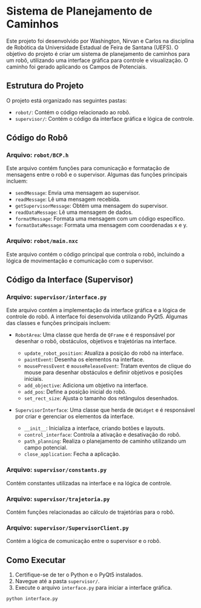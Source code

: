 # Sistema de Planejamento de Caminhos

Este projeto foi desenvolvido por Washington, Nirvan e Carlos na disciplina de Robótica da Universidade Estadual de Feira de Santana (UEFS). O objetivo do projeto é criar um sistema de planejamento de caminhos para um robô, utilizando uma interface gráfica para controle e visualização. O caminho foi gerado aplicando os Campos de Potenciais.

## Estrutura do Projeto

O projeto está organizado nas seguintes pastas:

- `robot/`: Contém o código relacionado ao robô.
- `supervisor/`: Contém o código da interface gráfica e lógica de controle.

## Código do Robô

### Arquivo: `robot/BCP.h`

Este arquivo contém funções para comunicação e formatação de mensagens entre o robô e o supervisor. Algumas das funções principais incluem:

- `sendMessage`: Envia uma mensagem ao supervisor.
- `readMessage`: Lê uma mensagem recebida.
- `getSupervisorMessage`: Obtém uma mensagem do supervisor.
- `readDataMessage`: Lê uma mensagem de dados.
- `formatMessage`: Formata uma mensagem com um código específico.
- `formatDataMessage`: Formata uma mensagem com coordenadas x e y.

### Arquivo: `robot/main.nxc`

Este arquivo contém o código principal que controla o robô, incluindo a lógica de movimentação e comunicação com o supervisor.

## Código da Interface (Supervisor)

### Arquivo: `supervisor/interface.py`

Este arquivo contém a implementação da interface gráfica e a lógica de controle do robô. A interface foi desenvolvida utilizando PyQt5. Algumas das classes e funções principais incluem:

- `RobotArea`: Uma classe que herda de `QFrame` e é responsável por desenhar o robô, obstáculos, objetivos e trajetórias na interface.
  - `update_robot_position`: Atualiza a posição do robô na interface.
  - `paintEvent`: Desenha os elementos na interface.
  - `mousePressEvent` e `mouseReleaseEvent`: Tratam eventos de clique do mouse para desenhar obstáculos e definir objetivos e posições iniciais.
  - `add_objective`: Adiciona um objetivo na interface.
  - `add_pos`: Define a posição inicial do robô.
  - `set_rect_size`: Ajusta o tamanho dos retângulos desenhados.

- `SupervisorInterface`: Uma classe que herda de `QWidget` e é responsável por criar e gerenciar os elementos da interface.
  - `__init__`: Inicializa a interface, criando botões e layouts.
  - `control_interface`: Controla a ativação e desativação do robô.
  - `path_planning`: Realiza o planejamento de caminho utilizando um campo potencial.
  - `close_application`: Fecha a aplicação.

### Arquivo: `supervisor/constants.py`

Contém constantes utilizadas na interface e na lógica de controle.

### Arquivo: `supervisor/trajetoria.py`

Contém funções relacionadas ao cálculo de trajetórias para o robô.

### Arquivo: `supervisor/SupervisorClient.py`

Contém a lógica de comunicação entre o supervisor e o robô.

## Como Executar

1. Certifique-se de ter o Python e o PyQt5 instalados.
2. Navegue até a pasta `supervisor/`.
3. Execute o arquivo `interface.py` para iniciar a interface gráfica.

```sh
python interface.py
```